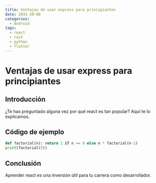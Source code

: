 ```yaml
---
title: Ventajas de usar express para principiantes
date: 2031-10-06
categories:
  - Android
tags:
  - react
  - rust
  - python
  - flutter
---
```


# Ventajas de usar express para principiantes

## Introducción

¿Te has preguntado alguna vez por qué react es tan popular? Aquí te lo explicamos.

## Código de ejemplo

```python
def factorial(n): return 1 if n == 0 else n * factorial(n-1)
print(factorial(5))
```

## Conclusión

Aprender react es una inversión útil para tu carrera como desarrollador.